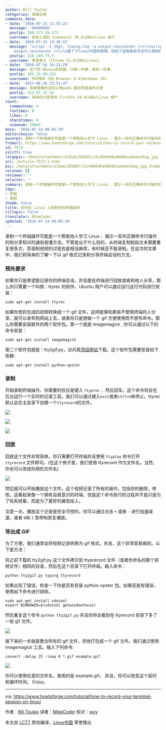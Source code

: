 ```yaml
---
author: Bill Toulas
categories: 桌面应用
comments_data:
- date: '2016-07-15 11:55:23'
  message: '66666666'
  postip: 180.173.10.173
  username: 来自上海的 Iceweasel 38.8|GNU/Linux 用户
- date: '2016-07-15 13:30:15'
  message: "script -t 2&gt; timing.log -a output.session<br />\r\nscriptreplay timing.log
    output.session<br />\r\n搜了下linux中国的微博，找到了这两条命令也可以录制终端哦。"
  postip: 218.249.73.5
  username: 青莲居士 [Chrome 51.0|GNU/Linux]
- date: '2016-07-16 16:23:29'
  message: 这个好~有unix的风格，只做一件事，做好一件事~
  postip: 183.15.60.232
  username: POCMON [QQ Browser 9.4|Windows 10]
- date: '2017-06-26 22:51:47'
  message: 简单粗暴的话可以用peek 图形界面操作方便
  postip: 223.87.33.54
  username: 来自四川宜宾的 Firefox 54.0|GNU/Linux 用户
count:
  commentnum: 4
  favtimes: 8
  likes: 0
  sharetimes: 0
  viewnum: 15042
date: '2016-07-14 09:05:39'
editorchoice: false
excerpt: 录制一个终端操作可能是一个帮助他人学习 Linux 、展示一系列正确命令行操作的和分享知识的通俗易懂方法。
fromurl: https://www.howtoforge.com/tutorial/how-to-record-your-terminal-session-on-linux/
id: 7573
islctt: true
largepic: /data/attachment/album/201607/14/090540y88686ia4eeet6ag.jpg
url: /article-7573-1.html
pic: /data/attachment/album/201607/14/090540y88686ia4eeet6ag.jpg.thumb.jpg
related: []
reviewer: ''
selector: ''
summary: 录制一个终端操作可能是一个帮助他人学习 Linux 、展示一系列正确命令行操作的和分享知识的通俗易懂方法。
tags:
- 终端
- 录制
thumb: false
title: 如何在 Linux 上录制你的终端操作
titlepic: false
translator: MikeCoder
updated: '2016-07-14 09:05:39'
---
```


录制一个终端操作可能是一个帮助他人学习 Linux 、展示一系列正确命令行操作的和分享知识的通俗易懂方法。不管是出于什么目的，从终端复制粘贴文本需要重复很多次，而录制视频的过程也是相当麻烦，有时候还不能录制。在这次的文章中，我们将简单的了解一下以 gif 格式记录和分享终端会话的方法。


### 预先要求


如果你只是希望能记录你的终端会话，并且能在终端进行回放或者和他人分享，那么你只需要一个叫做：ttyrec 的软件。Ubuntu 用户可以通过运行这行代码进行安装：



```
sudo apt-get install ttyrec

```

如果你想将生成的视频转换成一个 gif 文件，这样能够和那些不使用终端的人分享，就可以发布到网站上去，或者你只是想做一个 gif 方便使用而不想写命令。那么你需要安装额外的两个软件包。第一个就是 imagemagick , 你可以通过以下的命令安装：



```
sudo apt-get install imagemagick

```

第二个软件包就是：tty2gif.py，访问其[项目网站](https://bitbucket.org/antocuni/tty2gif/raw/61d5596c916512ce5f60fcc34f02c686981e6ac6/tty2gif.py)下载。这个软件包需要安装如下依赖:



```
sudo apt-get install python-opster

```

### 录制


开始录制终端操作，你需要的仅仅是键入 `ttyprec` ，然后回车。这个命令将会在后台运行一个实时的记录工具。我们可以通过键入`exit`或者`ctrl+d`来停止。ttyrec 默认会在主目录下创建一个`ttyrecord`的文件。


![](/data/attachment/album/201607/14/090540y88686ia4eeet6ag.jpg)


![](/data/attachment/album/201607/14/090541hy85xqj33jdeyzg2.jpg)


![](/data/attachment/album/201607/14/090541ph617831ma8dk1zt.jpg)


### 回放


回放这个文件非常简单。你只需要打开终端并且使用 `ttyplay` 命令打开 `ttyrecord` 文件即可。(在这个例子里，我们使用 ttyrecord 作为文件名，当然，你也可以改成你用的文件名)


![](/data/attachment/album/201607/14/090541j0nj7fm0jfgif1mn.jpg)


然后就可以开始播放这个文件。这个视频记录了所有的操作，包括你的删除，修改。这看起来像一个拥有自我意识的终端，但是这个命令执行的过程并不是只是为了给系统看，而是为了更好的展现给人。


注意一点，播放这个记录是完全可控的，你可以通过点击 `+` 或者 `-` 进行加速减速，或者 `0`和 `1` 暂停和恢复播放。


### 导出成 GIF


为了方便，我们通常会将视频记录转换为 gif 格式，并且，这个非常容易做到。以下是方法：


将之前下载的 tty2gif.py 这个文件拷贝到 ttyprecord 文件（或者你命名的那个视频文件）相同的目录，然后在这个目录下打开终端，输入命令：



```
python tty2gif.py typing ttyrecord

```

如果出现了错误，检查一下你是否有安装 python-opster 包。如果还是有错误，使用如下命令进行排除。



```
sudo apt-get install xdotool
export WINDOWID=$(xdotool getwindowfocus)

```

然后重复这个命令 `python tty2gif.py` 并且你将会看到在 ttyrecord 目录下多了一些 gif 文件。


![](/data/attachment/album/201607/14/090542web5cac1ymncdnzs.jpg)


接下来的一步就是整合所有的 gif 文件，将他打包成一个 gif 文件。我们通过使用 imagemagick 工具。输入下列命令:



```
convert -delay 25 -loop 0 *.gif example.gif

```

![](/data/attachment/album/201607/14/090542pnpxnn8i9i1bs166.jpg)


你可以使用任意的文件名，我用的是 example.gif。 并且，你可以改变这个延时和循环时间。 Enjoy。




---


via: <https://www.howtoforge.com/tutorial/how-to-record-your-terminal-session-on-linux/>


作者：[Bill Toulas](https://twitter.com/howtoforgecom) 译者：[MikeCoder](https://github.com/MikeCoder) 校对：[wxy](https://github.com/wxy)


本文由 [LCTT](https://github.com/LCTT/TranslateProject) 原创编译，[Linux中国](https://linux.cn/) 荣誉推出